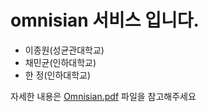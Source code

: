 # omnisian 서비스 입니다.

- 이종원(성균관대학교)
- 채민균(인하대학교)
- 한 정(인하대학교)
 
 자세한 내용은 [Omnisian.pdf](https://github.com/jongwonIee/omnisian/blob/master/Omnisian.pdf) 파일을 참고해주세요 